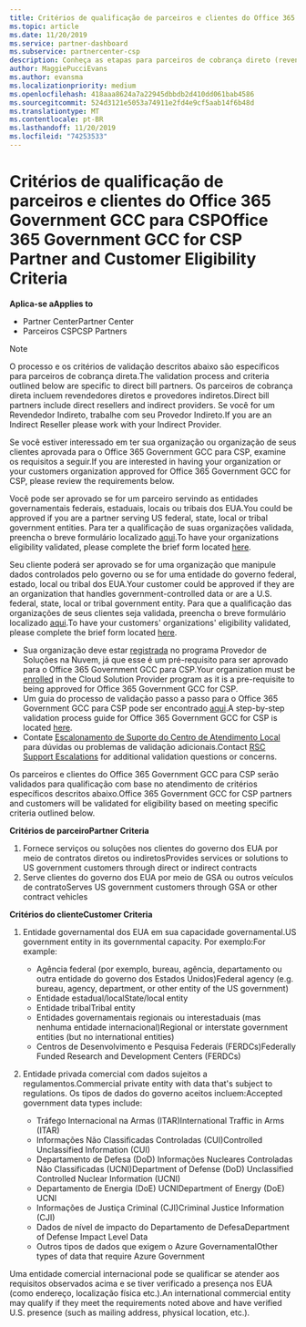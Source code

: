 ```yaml
---
title: Critérios de qualificação de parceiros e clientes do Office 365 Government GCC | Partner Center
ms.topic: article
ms.date: 11/20/2019
ms.service: partner-dashboard
ms.subservice: partnercenter-csp
description: Conheça as etapas para parceiros de cobrança direto (revendedores diretos, provedores indiretos) para validar parceiros e clientes para o GCC do Office 365 governamental para CSP.
author: MaggiePucciEvans
ms.author: evansma
ms.localizationpriority: medium
ms.openlocfilehash: 418aaa8624a7a22945dbbdb2d410dd061bab4586
ms.sourcegitcommit: 524d3121e5053a74911e2fd4e9cf5aab14f6b48d
ms.translationtype: MT
ms.contentlocale: pt-BR
ms.lasthandoff: 11/20/2019
ms.locfileid: "74253533"
---
```

# <a name="office-365-government-gcc-for-csp-partner-and-customer-eligibility-criteria"></a><span data-ttu-id="449aa-103">Critérios de qualificação de parceiros e clientes do Office 365 Government GCC para CSP</span><span class="sxs-lookup"><span data-stu-id="449aa-103">Office 365 Government GCC for CSP Partner and Customer Eligibility Criteria</span></span>

<span data-ttu-id="449aa-104">**Aplica-se a**</span><span class="sxs-lookup"><span data-stu-id="449aa-104">**Applies to**</span></span>

-  <span data-ttu-id="449aa-105">Partner Center</span><span class="sxs-lookup"><span data-stu-id="449aa-105">Partner Center</span></span>
-  <span data-ttu-id="449aa-106">Parceiros CSP</span><span class="sxs-lookup"><span data-stu-id="449aa-106">CSP Partners</span></span>

>[!NOTE]
><span data-ttu-id="449aa-107">O processo e os critérios de validação descritos abaixo são específicos para parceiros de cobrança direta.</span><span class="sxs-lookup"><span data-stu-id="449aa-107">The validation process and criteria outlined below are specific to direct bill partners.</span></span> <span data-ttu-id="449aa-108">Os parceiros de cobrança direta incluem revendedores diretos e provedores indiretos.</span><span class="sxs-lookup"><span data-stu-id="449aa-108">Direct bill partners include direct resellers and indirect providers.</span></span>  <span data-ttu-id="449aa-109">Se você for um Revendedor Indireto, trabalhe com seu Provedor Indireto.</span><span class="sxs-lookup"><span data-stu-id="449aa-109">If you are an Indirect Reseller please work with your Indirect Provider.</span></span> 

<span data-ttu-id="449aa-110">Se você estiver interessado em ter sua organização ou organização de seus clientes aprovada para o Office 365 Government GCC para CSP, examine os requisitos a seguir.</span><span class="sxs-lookup"><span data-stu-id="449aa-110">If you are interested in having your organization or your customers organization approved for Office 365 Government GCC for CSP, please review the requirements below.</span></span>

<span data-ttu-id="449aa-111">Você pode ser aprovado se for um parceiro servindo as entidades governamentais federais, estaduais, locais ou tribais dos EUA.</span><span class="sxs-lookup"><span data-stu-id="449aa-111">You could be approved if you are a partner serving US federal, state, local or tribal government entities.</span></span> <span data-ttu-id="449aa-112">Para ter a qualificação de suas organizações validada, preencha o breve formulário localizado [aqui](https://products.office.com/government/eligibility-validation?ReqType=CSPPartner).</span><span class="sxs-lookup"><span data-stu-id="449aa-112">To have your organizations eligibility validated, please complete the brief form located [here](https://products.office.com/government/eligibility-validation?ReqType=CSPPartner).</span></span>

<span data-ttu-id="449aa-113">Seu cliente poderá ser aprovado se for uma organização que manipule dados controlados pelo governo ou se for uma entidade do governo federal, estado, local ou tribal dos EUA.</span><span class="sxs-lookup"><span data-stu-id="449aa-113">Your customer could be approved if they are an organization that handles government-controlled data or are a U.S. federal, state, local or tribal government entity.</span></span> <span data-ttu-id="449aa-114">Para que a qualificação das organizações de seus clientes seja validada, preencha o breve formulário localizado [aqui](https://products.office.com/government/eligibility-validation?ReqType=CSPCustomer).</span><span class="sxs-lookup"><span data-stu-id="449aa-114">To have your customers' organizations' eligibility validated, please complete the brief form located [here](https://products.office.com/government/eligibility-validation?ReqType=CSPCustomer).</span></span> 

-   <span data-ttu-id="449aa-115">Sua organização deve estar [registrada](https://partnercenter.microsoft.com/partner/cloud-solution-provider) no programa Provedor de Soluções na Nuvem, já que esse é um pré-requisito para ser aprovado para o Office 365 Government GCC para CSP.</span><span class="sxs-lookup"><span data-stu-id="449aa-115">Your organization must be [enrolled](https://partnercenter.microsoft.com/partner/cloud-solution-provider) in the Cloud Solution Provider program as it is a pre-requisite to being approved for Office 365 Government GCC for CSP.</span></span>
-   <span data-ttu-id="449aa-116">Um guia do processo de validação passo a passo para o Office 365 Government GCC para CSP pode ser encontrado [aqui](https://go.microsoft.com/fwlink/?linkid=2007323).</span><span class="sxs-lookup"><span data-stu-id="449aa-116">A step-by-step validation process guide for Office 365 Government GCC for CSP is located [here](https://go.microsoft.com/fwlink/?linkid=2007323).</span></span>
-   <span data-ttu-id="449aa-117">Contate [Escalonamento de Suporte do Centro de Atendimento Local](mailto:usgcce@microsoft.com) para dúvidas ou problemas de validação adicionais.</span><span class="sxs-lookup"><span data-stu-id="449aa-117">Contact [RSC Support Escalations](mailto:usgcce@microsoft.com) for additional validation questions or concerns.</span></span>

<span data-ttu-id="449aa-118">Os parceiros e clientes do Office 365 Government GCC para CSP serão validados para qualificação com base no atendimento de critérios específicos descritos abaixo.</span><span class="sxs-lookup"><span data-stu-id="449aa-118">Office 365 Government GCC for CSP partners and customers will be validated for eligibility based on meeting specific criteria outlined below.</span></span>

<span data-ttu-id="449aa-119">**Critérios de parceiro**</span><span class="sxs-lookup"><span data-stu-id="449aa-119">**Partner Criteria**</span></span>
1.  <span data-ttu-id="449aa-120">Fornece serviços ou soluções nos clientes do governo dos EUA por meio de contratos diretos ou indiretos</span><span class="sxs-lookup"><span data-stu-id="449aa-120">Provides services or solutions to US government customers through direct or indirect contracts</span></span>
2.  <span data-ttu-id="449aa-121">Serve clientes do governo dos EUA por meio de GSA ou outros veículos de contrato</span><span class="sxs-lookup"><span data-stu-id="449aa-121">Serves US government customers through GSA or other contract vehicles</span></span>

<span data-ttu-id="449aa-122">**Critérios do cliente**</span><span class="sxs-lookup"><span data-stu-id="449aa-122">**Customer Criteria**</span></span>
1.  <span data-ttu-id="449aa-123">Entidade governamental dos EUA em sua capacidade governamental.</span><span class="sxs-lookup"><span data-stu-id="449aa-123">US government entity in its governmental capacity.</span></span> <span data-ttu-id="449aa-124">Por exemplo:</span><span class="sxs-lookup"><span data-stu-id="449aa-124">For example:</span></span>
 
    -  <span data-ttu-id="449aa-125">Agência federal (por exemplo, bureau, agência, departamento ou outra entidade do governo dos Estados Unidos)</span><span class="sxs-lookup"><span data-stu-id="449aa-125">Federal agency (e.g. bureau, agency, department, or other entity of the US government)</span></span>
    -   <span data-ttu-id="449aa-126">Entidade estadual/local</span><span class="sxs-lookup"><span data-stu-id="449aa-126">State/local entity</span></span> 
    -   <span data-ttu-id="449aa-127">Entidade tribal</span><span class="sxs-lookup"><span data-stu-id="449aa-127">Tribal entity</span></span>
    -   <span data-ttu-id="449aa-128">Entidades governamentais regionais ou interestaduais (mas nenhuma entidade internacional)</span><span class="sxs-lookup"><span data-stu-id="449aa-128">Regional or interstate government entities (but no international entities)</span></span>
    -   <span data-ttu-id="449aa-129">Centros de Desenvolvimento e Pesquisa Federais (FERDCs)</span><span class="sxs-lookup"><span data-stu-id="449aa-129">Federally Funded Research and Development Centers (FERDCs)</span></span>

2.  <span data-ttu-id="449aa-130">Entidade privada comercial com dados sujeitos a regulamentos.</span><span class="sxs-lookup"><span data-stu-id="449aa-130">Commercial private entity with data that's subject to regulations.</span></span> <span data-ttu-id="449aa-131">Os tipos de dados do governo aceitos incluem:</span><span class="sxs-lookup"><span data-stu-id="449aa-131">Accepted government data types include:</span></span> 
    -   <span data-ttu-id="449aa-132">Tráfego Internacional na Armas (ITAR)</span><span class="sxs-lookup"><span data-stu-id="449aa-132">International Traffic in Arms (ITAR)</span></span>
    -   <span data-ttu-id="449aa-133">Informações Não Classificadas Controladas (CUI)</span><span class="sxs-lookup"><span data-stu-id="449aa-133">Controlled Unclassified Information (CUI)</span></span>
    -   <span data-ttu-id="449aa-134">Departamento de Defesa (DoD) Informações Nucleares Controladas Não Classificadas (UCNI)</span><span class="sxs-lookup"><span data-stu-id="449aa-134">Department of Defense (DoD) Unclassified Controlled Nuclear Information (UCNI)</span></span>
    -   <span data-ttu-id="449aa-135">Departamento de Energia (DoE) UCNI</span><span class="sxs-lookup"><span data-stu-id="449aa-135">Department of Energy (DoE) UCNI</span></span>
    -   <span data-ttu-id="449aa-136">Informações de Justiça Criminal (CJI)</span><span class="sxs-lookup"><span data-stu-id="449aa-136">Criminal Justice Information (CJI)</span></span>
    -   <span data-ttu-id="449aa-137">Dados de nível de impacto do Departamento de Defesa</span><span class="sxs-lookup"><span data-stu-id="449aa-137">Department of Defense Impact Level Data</span></span>
    -   <span data-ttu-id="449aa-138">Outros tipos de dados que exigem o Azure Governamental</span><span class="sxs-lookup"><span data-stu-id="449aa-138">Other types of data that require Azure Government</span></span>

<span data-ttu-id="449aa-139">Uma entidade comercial internacional pode se qualificar se atender aos requisitos observados acima e se tiver verificado a presença nos EUA (como endereço, localização física etc.).</span><span class="sxs-lookup"><span data-stu-id="449aa-139">An international commercial entity may qualify if they meet the requirements noted above and have verified U.S. presence (such as mailing address, physical location, etc.).</span></span>

